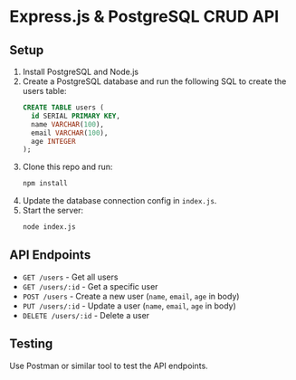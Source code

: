 # Express.js & PostgreSQL CRUD API

## Setup

1. Install PostgreSQL and Node.js
2. Create a PostgreSQL database and run the following SQL to create the users table:
   ```sql
   CREATE TABLE users (
     id SERIAL PRIMARY KEY,
     name VARCHAR(100),
     email VARCHAR(100),
     age INTEGER
   );
   ```
3. Clone this repo and run:
   ```bash
   npm install
   ```
4. Update the database connection config in `index.js`.
5. Start the server:
   ```bash
   node index.js
   ```

## API Endpoints

- `GET /users` - Get all users
- `GET /users/:id` - Get a specific user
- `POST /users` - Create a new user (`name`, `email`, `age` in body)
- `PUT /users/:id` - Update a user (`name`, `email`, `age` in body)
- `DELETE /users/:id` - Delete a user

## Testing

Use Postman or similar tool to test the API endpoints.